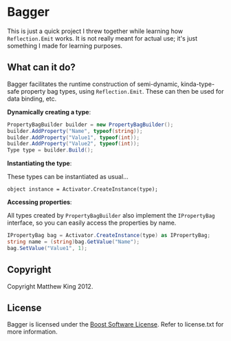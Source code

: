 Bagger
======

This is just a quick project I threw together while learning how `Reflection.Emit` works. It is not really meant for actual use; it's just something I made for learning purposes.

What can it do?
---------------

Bagger facilitates the runtime construction of semi-dynamic, kinda-type-safe property bag types, using `Reflection.Emit`. These can then be used for data binding, etc.

**Dynamically creating a type**:

```csharp
PropertyBagBuilder builder = new PropertyBagBuilder();
builder.AddProperty("Name", typeof(string));
builder.AddProperty("Value1", typeof(int));
builder.AddProperty("Value2", typeof(int));
Type type = builder.Build();
```

**Instantiating the type**:

These types can be instantiated as usual...

```
object instance = Activator.CreateInstance(type);
```

**Accessing properties**:

All types created by `PropertyBagBuilder` also implement the `IPropertyBag` interface, so you can easily access the properties by name.

```csharp
IPropertyBag bag = Activator.CreateInstance(type) as IPropertyBag;
string name = (string)bag.GetValue("Name");
bag.SetValue("Value1", 1);
```

Copyright
---------
Copyright Matthew King 2012.

License
-------
Bagger is licensed under the [Boost Software License](http://www.boost.org/users/license.html). Refer to license.txt for more information.